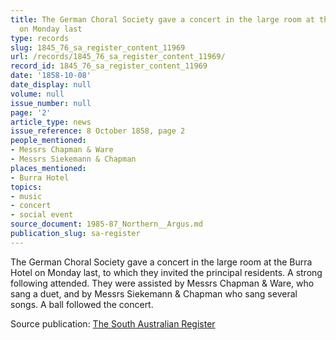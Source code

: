 ```yaml
---
title: The German Choral Society gave a concert in the large room at the Burra Hotel
  on Monday last
type: records
slug: 1845_76_sa_register_content_11969
url: /records/1845_76_sa_register_content_11969/
record_id: 1845_76_sa_register_content_11969
date: '1858-10-08'
date_display: null
volume: null
issue_number: null
page: '2'
article_type: news
issue_reference: 8 October 1858, page 2
people_mentioned:
- Messrs Chapman & Ware
- Messrs Siekemann & Chapman
places_mentioned:
- Burra Hotel
topics:
- music
- concert
- social event
source_document: 1985-87_Northern__Argus.md
publication_slug: sa-register
---
```


The German Choral Society gave a concert in the large room at the Burra Hotel on Monday last, to which they invited the principal residents.  A strong following attended. They were assisted by Messrs Chapman & Ware, who sang a duet, and by Messrs Siekemann & Chapman who sang several songs.  A ball followed the concert.

Source publication: [The South Australian Register](/publications/sa-register/)
